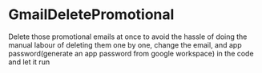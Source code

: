# GmailDeletePromotional


Delete those promotional emails at once to avoid the hassle of doing the manual labour of deleting them one by one, change the email, and app password(generate an app password from google workspace) in the code and let it run 
